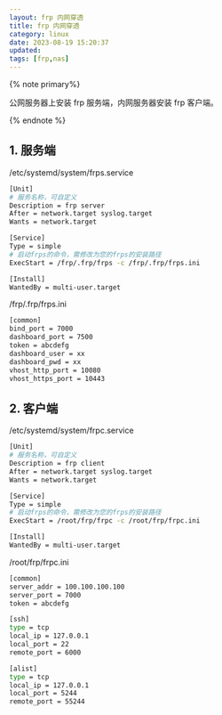 ```yaml
---
layout: frp 内网穿透
title: frp 内网穿透
category: linux
date: 2023-08-19 15:20:37
updated:
tags: [frp,nas]
---
```


{% note primary%}

公网服务器上安装 frp 服务端，内网服务器安装 frp 客户端。

{% endnote %}

<!-- more -->

## 1. 服务端

/etc/systemd/system/frps.service
```sh
[Unit]
# 服务名称，可自定义
Description = frp server
After = network.target syslog.target
Wants = network.target

[Service]
Type = simple
# 启动frps的命令，需修改为您的frps的安装路径
ExecStart = /frp/.frp/frps -c /frp/.frp/frps.ini

[Install]
WantedBy = multi-user.target
```

/frp/.frp/frps.ini
```sh
[common]
bind_port = 7000
dashboard_port = 7500
token = abcdefg
dashboard_user = xx
dashboard_pwd = xx
vhost_http_port = 10080
vhost_https_port = 10443
```

## 2. 客户端


/etc/systemd/system/frpc.service

```sh
[Unit]
# 服务名称，可自定义
Description = frp client
After = network.target syslog.target
Wants = network.target

[Service]
Type = simple
# 启动frps的命令，需修改为您的frps的安装路径
ExecStart = /root/frp/frpc -c /root/frp/frpc.ini

[Install]
WantedBy = multi-user.target
```

/root/frp/frpc.ini

```sh
[common]
server_addr = 100.100.100.100
server_port = 7000
token = abcdefg

[ssh]
type = tcp
local_ip = 127.0.0.1
local_port = 22
remote_port = 6000

[alist]
type = tcp
local_ip = 127.0.0.1
local_port = 5244
remote_port = 55244
```